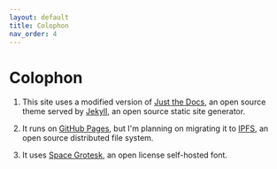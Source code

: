 ```yaml
---
layout: default
title: Colophon
nav_order: 4
---
```


# Colophon

1. This site uses a modified version of [Just the Docs](https://github.com/pmarsceill/just-the-docs), an open source theme served by [Jekyll](https://jekyllrb.com/), an open source static site generator.

2. It runs on [GitHub Pages](https://pages.github.com/), but I'm planning on migrating it to [IPFS](https://docs.ipfs.io/concepts/what-is-ipfs/), an open source distributed file system.

3. It uses [Space Grotesk](https://fonts.floriankarsten.com/space-grotesk), an open license self-hosted font.